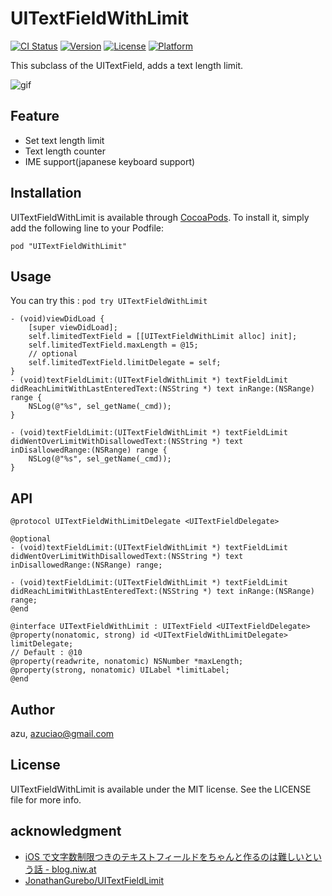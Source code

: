 # UITextFieldWithLimit

[![CI Status](http://img.shields.io/travis/azu/UITextFieldWithLimit.svg?style=flat)](https://travis-ci.org/azu/UITextFieldWithLimit)
[![Version](https://img.shields.io/cocoapods/v/UITextFieldWithLimit.svg?style=flat)](http://cocoadocs.org/docsets/UITextFieldWithLimit)
[![License](https://img.shields.io/cocoapods/l/UITextFieldWithLimit.svg?style=flat)](http://cocoadocs.org/docsets/UITextFieldWithLimit)
[![Platform](https://img.shields.io/cocoapods/p/UITextFieldWithLimit.svg?style=flat)](http://cocoadocs.org/docsets/UITextFieldWithLimit)

This subclass of the UITextField,  adds a text length limit.

![gif](http://gyazo.com/469ee2f88953cda723db1ea9744d8ff8.gif)

## Feature

- Set text length limit
- Text length counter
- IME support(japanese keyboard support)

## Installation

UITextFieldWithLimit is available through [CocoaPods](http://cocoapods.org). To install
it, simply add the following line to your Podfile:

    pod "UITextFieldWithLimit"

## Usage

You can try this : `pod try UITextFieldWithLimit`


``` objc
- (void)viewDidLoad {
    [super viewDidLoad];
    self.limitedTextField = [[UITextFieldWithLimit alloc] init];
    self.limitedTextField.maxLength = @15;
    // optional
    self.limitedTextField.limitDelegate = self;
}
- (void)textFieldLimit:(UITextFieldWithLimit *) textFieldLimit didReachLimitWithLastEnteredText:(NSString *) text inRange:(NSRange) range {
    NSLog(@"%s", sel_getName(_cmd));
}

- (void)textFieldLimit:(UITextFieldWithLimit *) textFieldLimit didWentOverLimitWithDisallowedText:(NSString *) text inDisallowedRange:(NSRange) range {
    NSLog(@"%s", sel_getName(_cmd));
}

```

## API

``` objc
@protocol UITextFieldWithLimitDelegate <UITextFieldDelegate>

@optional
- (void)textFieldLimit:(UITextFieldWithLimit *) textFieldLimit didWentOverLimitWithDisallowedText:(NSString *) text inDisallowedRange:(NSRange) range;

- (void)textFieldLimit:(UITextFieldWithLimit *) textFieldLimit didReachLimitWithLastEnteredText:(NSString *) text inRange:(NSRange) range;
@end

@interface UITextFieldWithLimit : UITextField <UITextFieldDelegate>
@property(nonatomic, strong) id <UITextFieldWithLimitDelegate> limitDelegate;
// Default : @10
@property(readwrite, nonatomic) NSNumber *maxLength;
@property(strong, nonatomic) UILabel *limitLabel;
@end
```

## Author

azu, azuciao@gmail.com

## License

UITextFieldWithLimit is available under the MIT license. See the LICENSE file for more info.

## acknowledgment

- [iOS で文字数制限つきのテキストフィールドをちゃんと作るのは難しいという話 - blog.niw.at](http://blog.niw.at/post/92806309874 "iOS で文字数制限つきのテキストフィールドをちゃんと作るのは難しいという話 - blog.niw.at")
- [JonathanGurebo/UITextFieldLimit](https://github.com/JonathanGurebo/UITextFieldLimit "JonathanGurebo/UITextFieldLimit")